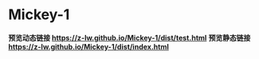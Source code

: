 # Mickey-1
**预览动态链接
https://z-lw.github.io/Mickey-1/dist/test.html**
**预览静态链接
https://z-lw.github.io/Mickey-1/dist/index.html**
